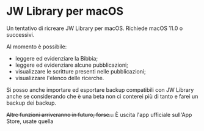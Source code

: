 # JW Library per macOS

Un tentativo di ricreare JW Library per macOS.
Richiede macOS 11.0 o successivi.

Al momento è possibile:
 - leggere ed evidenziare la Bibbia;
 - leggere ed evidenziare alcune pubblicazioni;
 - visualizzare le scritture presenti nelle pubblicazioni;
 - visualizzare l'elenco delle ricerche.

Si posso anche importare ed esportare backup compatibili con JW Library anche se considerando che è una beta non ci conterei più di tanto e farei un backup dei backup.

~~Altre funzioni arriveranno in futuro, forse...~~
È uscita l'app ufficiale sull'App Store, usate quella
